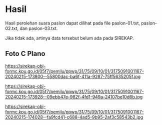 # Hasil

Hasil perolehan suara paslon dapat dilihat pada file paslon-01.txt, paslon-02.txt, dan paslon-03.txt.

Jika tidak ada, artinya data tersebut belum ada pada SIREKAP.

## Foto C Plano

https://sirekap-obj-formc.kpu.go.id/05f7/pemilu/ppwp/31/75/09/10/01/3175091001167-20240215-173800--55800dac-ba6f-411a-9287-75ff5635205f.jpg

https://sirekap-obj-formc.kpu.go.id/05f7/pemilu/ppwp/31/75/09/10/01/3175091001167-20240215-173928--09ebb47e-982f-4fd1-949a-24107be10d6b.jpg

https://sirekap-obj-formc.kpu.go.id/05f7/pemilu/ppwp/31/75/09/10/01/3175091001167-20240215-174028--fa9fcd41-c688-4ad5-9b95-2af3c58543b2.jpg
